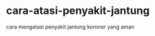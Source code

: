 cara-atasi-penyakit-jantung
===========================

cara mengatasi penyakit jantung koroner yang aman